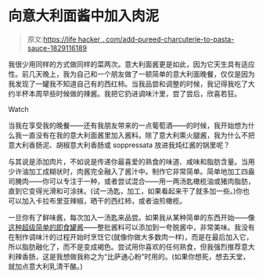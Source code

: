# 向意大利面酱中加入肉泥

> 原文:[https://life hacker . com/add-pureed-charcuterie-to-pasta-sauce-1829116189](https://lifehacker.com/add-pureed-charcuterie-to-pasta-sauce-1829116189)

我很少用同样的方式做同样的菜两次。意大利面酱更是如此，因为它天生具有适应性。前几天晚上，我为自己和一个朋友做了一顿简单的意大利面晚餐，仅仅是因为我发现了一罐我不知道自己有的西红柿。当我品尝和调整的时候，我记得我吃了大约半杯本周早些时候做的辣酱。我把它扔进调味汁里，尝了尝后，欣喜若狂。

Watch

当我在享受我的晚餐——还有我朋友带来的一点葡萄酒——的时候，我开始想为什么我一直没有在我的意大利面酱里加入酱料。除了意大利熏火腿酱，我为什么不把意大利香肠泥、胡椒意大利香肠或 soppressata 放进我炖红酱的锅里呢？

与其说是添加肉片，不如说是传递你最喜爱的熟食的味道、咸味和脂肪含量。当用少许油加工成糊状时，肉酱完全融入了酱汁中。制作它非常简单。简单地加工四盎司腌肉——你可以专注于一种，或者尝试混合——用一两汤匙橄榄油或猪肉脂肪，直到它变得光滑和可涂抹。(试一汤匙，加工，如果看起来干了就多加一些。)你也可以加入卡拉布里亚辣椒，晒干的西红柿，或者油煎橄榄。

一旦你有了鲜味酱，每次加入一汤匙来品尝。如果我从某种简单的东西开始——像 [这种超级简单的即食罐酱](https://skillet.lifehacker.com/make-tomato-sauce-in-your-instant-pot-with-just-two-ing-1828971840)——整批酱料可以添加到一夸脱酱中，非常美味。我没有在制作调味汁的过程开始时烹饪它(就像你做大多数肉一样)，而是在最后加入它，所以脂肪融化了，而不是变成褐色。尝试用你喜欢的任何熟食，但我强烈推荐意大利辣香肠，这是我想做我称之为“比萨通心粉”时用的。(如果你想死，想去天堂，就加点意大利乳清干酪。)